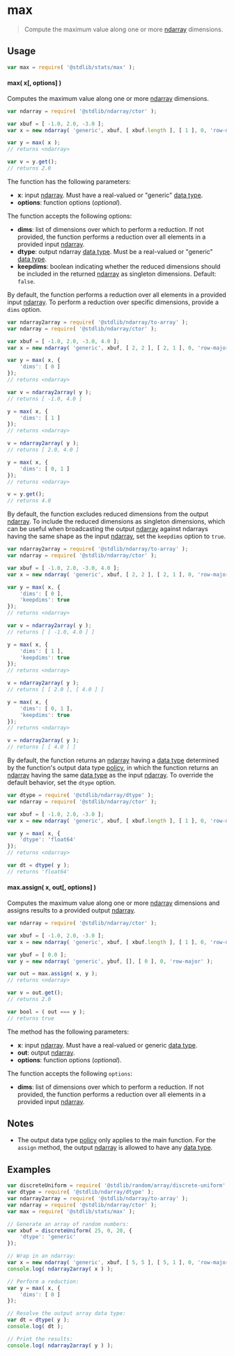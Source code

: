 <!--

@license Apache-2.0

Copyright (c) 2025 The Stdlib Authors.

Licensed under the Apache License, Version 2.0 (the "License");
you may not use this file except in compliance with the License.
You may obtain a copy of the License at

   http://www.apache.org/licenses/LICENSE-2.0

Unless required by applicable law or agreed to in writing, software
distributed under the License is distributed on an "AS IS" BASIS,
WITHOUT WARRANTIES OR CONDITIONS OF ANY KIND, either express or implied.
See the License for the specific language governing permissions and
limitations under the License.

-->

# max

> Compute the maximum value along one or more [ndarray][@stdlib/ndarray/ctor] dimensions.

<section class="usage">

## Usage

```javascript
var max = require( '@stdlib/stats/max' );
```

#### max( x\[, options] )

Computes the maximum value along one or more [ndarray][@stdlib/ndarray/ctor] dimensions.

```javascript
var ndarray = require( '@stdlib/ndarray/ctor' );

var xbuf = [ -1.0, 2.0, -3.0 ];
var x = new ndarray( 'generic', xbuf, [ xbuf.length ], [ 1 ], 0, 'row-major' );

var y = max( x );
// returns <ndarray>

var v = y.get();
// returns 2.0
```

The function has the following parameters:

-   **x**: input [ndarray][@stdlib/ndarray/ctor]. Must have a real-valued or "generic" [data type][@stdlib/ndarray/dtypes].
-   **options**: function options (_optional_).

The function accepts the following options:

-   **dims**: list of dimensions over which to perform a reduction. If not provided, the function performs a reduction over all elements in a provided input [ndarray][@stdlib/ndarray/ctor].
-   **dtype**: output ndarray [data type][@stdlib/ndarray/dtypes]. Must be a real-valued or "generic" [data type][@stdlib/ndarray/dtypes].
-   **keepdims**: boolean indicating whether the reduced dimensions should be included in the returned [ndarray][@stdlib/ndarray/ctor] as singleton dimensions. Default: `false`.

By default, the function performs a reduction over all elements in a provided input [ndarray][@stdlib/ndarray/ctor]. To perform a reduction over specific dimensions, provide a `dims` option.

```javascript
var ndarray2array = require( '@stdlib/ndarray/to-array' );
var ndarray = require( '@stdlib/ndarray/ctor' );

var xbuf = [ -1.0, 2.0, -3.0, 4.0 ];
var x = new ndarray( 'generic', xbuf, [ 2, 2 ], [ 2, 1 ], 0, 'row-major' );

var y = max( x, {
    'dims': [ 0 ]
});
// returns <ndarray>

var v = ndarray2array( y );
// returns [ -1.0, 4.0 ]

y = max( x, {
    'dims': [ 1 ]
});
// returns <ndarray>

v = ndarray2array( y );
// returns [ 2.0, 4.0 ]

y = max( x, {
    'dims': [ 0, 1 ]
});
// returns <ndarray>

v = y.get();
// returns 4.0
```

By default, the function excludes reduced dimensions from the output [ndarray][@stdlib/ndarray/ctor]. To include the reduced dimensions as singleton dimensions, which can be useful when broadcasting the output [ndarray][@stdlib/ndarray/ctor] against ndarrays having the same shape as the input [ndarray][@stdlib/ndarray/ctor], set the `keepdims` option to `true`.

```javascript
var ndarray2array = require( '@stdlib/ndarray/to-array' );
var ndarray = require( '@stdlib/ndarray/ctor' );

var xbuf = [ -1.0, 2.0, -3.0, 4.0 ];
var x = new ndarray( 'generic', xbuf, [ 2, 2 ], [ 2, 1 ], 0, 'row-major' );

var y = max( x, {
    'dims': [ 0 ],
    'keepdims': true
});
// returns <ndarray>

var v = ndarray2array( y );
// returns [ [ -1.0, 4.0 ] ]

y = max( x, {
    'dims': [ 1 ],
    'keepdims': true
});
// returns <ndarray>

v = ndarray2array( y );
// returns [ [ 2.0 ], [ 4.0 ] ]

y = max( x, {
    'dims': [ 0, 1 ],
    'keepdims': true
});
// returns <ndarray>

v = ndarray2array( y );
// returns [ [ 4.0 ] ]
```

By default, the function returns an [ndarray][@stdlib/ndarray/ctor] having a [data type][@stdlib/ndarray/dtypes] determined by the function's output data type [policy][@stdlib/ndarray/output-dtype-policies], in which the function returns an [ndarray][@stdlib/ndarray/ctor] having the same [data type][@stdlib/ndarray/dtypes] as the input [ndarray][@stdlib/ndarray/ctor]. To override the default behavior, set the `dtype` option.

```javascript
var dtype = require( '@stdlib/ndarray/dtype' );
var ndarray = require( '@stdlib/ndarray/ctor' );

var xbuf = [ -1.0, 2.0, -3.0 ];
var x = new ndarray( 'generic', xbuf, [ xbuf.length ], [ 1 ], 0, 'row-major' );

var y = max( x, {
    'dtype': 'float64'
});
// returns <ndarray>

var dt = dtype( y );
// returns 'float64'
```

#### max.assign( x, out\[, options] )

Computes the maximum value along one or more [ndarray][@stdlib/ndarray/ctor] dimensions and assigns results to a provided output [ndarray][@stdlib/ndarray/ctor].

```javascript
var ndarray = require( '@stdlib/ndarray/ctor' );

var xbuf = [ -1.0, 2.0, -3.0 ];
var x = new ndarray( 'generic', xbuf, [ xbuf.length ], [ 1 ], 0, 'row-major' );

var ybuf = [ 0.0 ];
var y = new ndarray( 'generic', ybuf, [], [ 0 ], 0, 'row-major' );

var out = max.assign( x, y );
// returns <ndarray>

var v = out.get();
// returns 2.0

var bool = ( out === y );
// returns true
```

The method has the following parameters:

-   **x**: input [ndarray][@stdlib/ndarray/ctor]. Must have a real-valued or generic [data type][@stdlib/ndarray/dtypes].
-   **out**: output [ndarray][@stdlib/ndarray/ctor].
-   **options**: function options (_optional_).

The function accepts the following `options`:

-   **dims**: list of dimensions over which to perform a reduction. If not provided, the function performs a reduction over all elements in a provided input [ndarray][@stdlib/ndarray/ctor].

</section>

<!-- /.usage -->

<section class="notes">

## Notes

-   The output data type [policy][@stdlib/ndarray/output-dtype-policies] only applies to the main function. For the `assign` method, the output [ndarray][@stdlib/ndarray/ctor] is allowed to have any [data type][@stdlib/ndarray/dtypes].

</section>

<!-- /.notes -->

<section class="examples">

## Examples

<!-- eslint no-undef: "error" -->

```javascript
var discreteUniform = require( '@stdlib/random/array/discrete-uniform' );
var dtype = require( '@stdlib/ndarray/dtype' );
var ndarray2array = require( '@stdlib/ndarray/to-array' );
var ndarray = require( '@stdlib/ndarray/ctor' );
var max = require( '@stdlib/stats/max' );

// Generate an array of random numbers:
var xbuf = discreteUniform( 25, 0, 20, {
    'dtype': 'generic'
});

// Wrap in an ndarray:
var x = new ndarray( 'generic', xbuf, [ 5, 5 ], [ 5, 1 ], 0, 'row-major' );
console.log( ndarray2array( x ) );

// Perform a reduction:
var y = max( x, {
    'dims': [ 0 ]
});

// Resolve the output array data type:
var dt = dtype( y );
console.log( dt );

// Print the results:
console.log( ndarray2array( y ) );
```

</section>

<!-- /.examples -->

<!-- Section for related `stdlib` packages. Do not manually edit this section, as it is automatically populated. -->

<section class="related">

</section>

<!-- /.related -->

<!-- Section for all links. Make sure to keep an empty line after the `section` element and another before the `/section` close. -->

<section class="links">

[@stdlib/ndarray/ctor]: https://github.com/stdlib-js/stdlib/tree/develop/lib/node_modules/%40stdlib/ndarray/ctor

[@stdlib/ndarray/dtypes]: https://github.com/stdlib-js/stdlib/tree/develop/lib/node_modules/%40stdlib/ndarray/dtypes

[@stdlib/ndarray/output-dtype-policies]: https://github.com/stdlib-js/stdlib/tree/develop/lib/node_modules/%40stdlib/ndarray/output-dtype-policies

</section>

<!-- /.links -->
